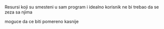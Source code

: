 Resursi koji su smesteni u sam program i idealno korisnik ne bi trebao da se zeza sa njima

moguce da ce biti pomereno kasnije 
